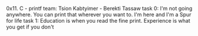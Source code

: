  0x11. C - printf
 team:  Tsion Kabtyimer - Berekti Tassaw
 task 0: I'm not going anywhere. You can print that wherever you want to. I'm here and I'm a Spur for life
 task 1: Education is when you read the fine print. Experience is what you get if you don't